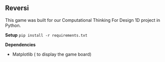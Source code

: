 ## Reversi

This game was built for our Computational Thinking For Design 1D project in Python.

**Setup**
`pip install -r requirements.txt`

**Dependencies**

- Matplotlib ( to display the game board)
